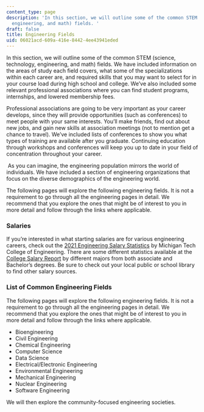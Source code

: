```yaml
---
content_type: page
description: 'In this section, we will outline some of the common STEM (science, technology,
  engineering, and math) fields. '
draft: false
title: Engineering Fields
uid: 06021acd-609a-416e-8442-4ee43941eded
---
```

In this section, we will outline some of the common STEM (science, technology, engineering, and math) fields. We have included information on the areas of study each field covers, what some of the specializations within each career are, and required skills that you may want to select for in your course load during high school and college. We’ve also included some relevant professional associations where you can find student programs, internships, and lowered membership fees.  

Professional associations are going to be very important as your career develops, since they will provide opportunities (such as conferences) to meet people with your same interests. You’ll make friends, find out about new jobs, and gain new skills at association meetings (not to mention get a chance to travel). We’ve included lists of conferences to show you what types of training are available after you graduate. Continuing education through workshops and conferences will keep you up to date in your field of concentration throughout your career.

 As you can imagine, the engineering population mirrors the world of individuals. We have included a section of engineering organizations that focus on the diverse demographics of the engineering world.

The following pages will explore the following engineering fields. It is not a requirement to go through all the engineering pages in detail. We recommend that you explore the ones that might be of interest to you in more detail and follow through the links where applicable.

### **Salaries**

If you’re interested in what starting salaries are for various engineering careers, check out the [2021 Engineering Salary Statistics](https://www.mtu.edu/engineering/outreach/welcome/salary/) by Michigan Tech College of Engineering. There are some different statistics available at the [College Salary Report](https://www.payscale.com/college-salary-report/majors-that-pay-you-back) by different majors from both associate and Bachelor’s degrees. Be sure to check out your local public or school library to find other salary sources.

### **List of Common Engineering Fields**

The following pages will explore the following engineering fields. It is not a requirement to go through all the engineering pages in detail. We recommend that you explore the ones that might be of interest to you in more detail and follow through the links where applicable.

- Bioengineering
- Civil Engineering
- Chemical Engineering
- Computer Science
- Data Science
- Electrical/Electronic Engineering
- Environmental Engineering
- Mechanical Engineering
- Nuclear Engineering
- Software Engineering 

We will then explore the community-focused engineering societies.